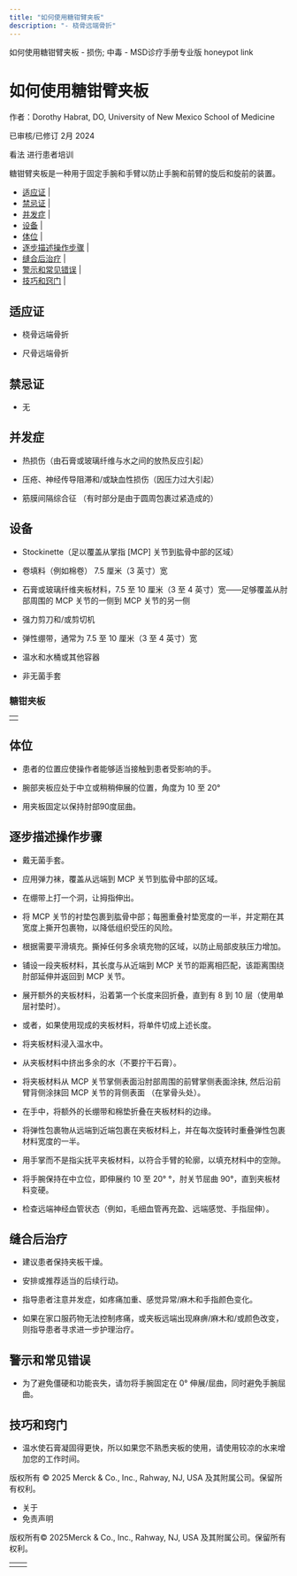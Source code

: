 ```yaml
---
title: "如何使用糖钳臂夹板"
description: "- 桡骨远端骨折"
---
```


﻿如何使用糖钳臂夹板 \- 损伤; 中毒 \- MSD诊疗手册专业版 honeypot link

# 如何使用糖钳臂夹板

作者：Dorothy Habrat, DO, University of New Mexico School of Medicine

已审核/已修订 2月 2024

看法 进行患者培训

糖钳臂夹板是一种用于固定手腕和手臂以防止手腕和前臂的旋后和旋前的装置。

- [适应证](#适应证_v54268093_zh) \|
- [禁忌证](#禁忌证_v54268100_zh) \|
- [并发症](#并发症_v54268105_zh) \|
- [设备](#设备_v54268115_zh) \|
- [体位](#体位_v54268142_zh) \|
- [逐步描述操作步骤](#逐步描述操作步骤_v54268151_zh) \|
- [缝合后治疗](#缝合后治疗_v54268186_zh) \|
- [警示和常见错误](#警示和常见错误_v54268197_zh) \|
- [技巧和窍门](#技巧和窍门_v54268202_zh) \|

## 适应证

- 桡骨远端骨折

- 尺骨远端骨折


## 禁忌证

- 无


## 并发症

- 热损伤（由石膏或玻璃纤维与水之间的放热反应引起）

- 压疮、神经传导阻滞和/或缺血性损伤（因压力过大引起）

- 筋膜间隔综合征 （有时部分是由于圆周包裹过紧造成的）


## 设备

- Stockinette（足以覆盖从掌指 \[MCP\] 关节到肱骨中部的区域）

- 卷填料（例如棉卷） 7.5 厘米（3 英寸）宽

- 石膏或玻璃纤维夹板材料，7.5 至 10 厘米（3 至 4 英寸）宽——足够覆盖从肘部周围的 MCP 关节的一侧到 MCP 关节的另一侧

- 强力剪刀和/或剪切机

- 弹性绷带，通常为 7.5 至 10 厘米（3 至 4 英寸）宽

- 温水和水桶或其他容器

- 非无菌手套


### 糖钳夹板

|     |
| --- |
|  |

## 体位

- 患者的位置应使操作者能够适当接触到患者受影响的手。

- 腕部夹板应处于中立或稍稍伸展的位置，角度为 10 至 20°

- 用夹板固定以保持肘部90度屈曲。


## 逐步描述操作步骤

- 戴无菌手套。

- 应用弹力袜，覆盖从远端到 MCP 关节到肱骨中部的区域。

- 在绷带上打一个洞，让拇指伸出。

- 将 MCP 关节的衬垫包裹到肱骨中部；每圈重叠衬垫宽度的一半，并定期在其宽度上撕开包裹物，以降低组织受压的风险。

- 根据需要平滑填充。撕掉任何多余填充物的区域，以防止局部皮肤压力增加。

- 铺设一段夹板材料，其长度与从近端到 MCP 关节的距离相匹配，该距离围绕肘部延伸并返回到 MCP 关节。

- 展开额外的夹板材料，沿着第一个长度来回折叠，直到有 8 到 10 层（使用单层衬垫时）。

- 或者，如果使用现成的夹板材料，将单件切成上述长度。

- 将夹板材料浸入温水中。

- 从夹板材料中挤出多余的水（不要拧干石膏）。

- 将夹板材料从 MCP 关节掌侧表面沿肘部周围的前臂掌侧表面涂抹, 然后沿前臂背侧涂抹回 MCP 关节的背侧表面 （在掌骨头处）。

- 在手中，将额外的长绷带和棉垫折叠在夹板材料的边缘。

- 将弹性包裹物从远端到近端包裹在夹板材料上，并在每次旋转时重叠弹性包裹材料宽度的一半。

- 用手掌而不是指尖抚平夹板材料，以符合手臂的轮廓，以填充材料中的空隙。

- 将手腕保持在中立位，即伸展约 10 至 20° °，肘关节屈曲 90°，直到夹板材料变硬。

- 检查远端神经血管状态（例如，毛细血管再充盈、远端感觉、手指屈伸）。


## 缝合后治疗

- 建议患者保持夹板干燥。

- 安排或推荐适当的后续行动。

- 指导患者注意并发症，如疼痛加重、感觉异常/麻木和手指颜色变化。

- 如果在家口服药物无法控制疼痛，或夹板远端出现麻痹/麻木和/或颜色改变，则指导患者寻求进一步护理治疗。


## 警示和常见错误

- 为了避免僵硬和功能丧失，请勿将手腕固定在 0° 伸展/屈曲，同时避免手腕屈曲。


## 技巧和窍门

- 温水使石膏凝固得更快，所以如果您不熟悉夹板的使用，请使用较凉的水来增加您的工作时间。




版权所有 © 2025
Merck & Co., Inc., Rahway, NJ, USA 及其附属公司。保留所有权利。

- 关于
- 免责声明

版权所有© 2025Merck & Co., Inc., Rahway, NJ, USA 及其附属公司。保留所有权利。

|     |     |
| --- | --- |
|  |  |